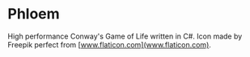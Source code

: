 # Phloem

High performance Conway's Game of Life written in C#.
Icon made by Freepik perfect from [www.flaticon.com](www.flaticon.com).
